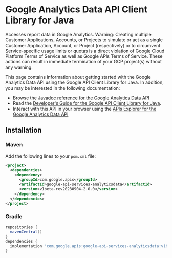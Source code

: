 # Google Analytics Data API Client Library for Java

Accesses report data in Google Analytics. Warning: Creating multiple Customer Applications, Accounts, or Projects to simulate or act as a single Customer Application, Account, or Project (respectively) or to circumvent Service-specific usage limits or quotas is a direct violation of Google Cloud Platform Terms of Service as well as Google APIs Terms of Service. These actions can result in immediate termination of your GCP project(s) without any warning. 

This page contains information about getting started with the Google Analytics Data API
using the Google API Client Library for Java. In addition, you may be interested
in the following documentation:

* Browse the [Javadoc reference for the Google Analytics Data API][javadoc]
* Read the [Developer's Guide for the Google API Client Library for Java][google-api-client].
* Interact with this API in your browser using the [APIs Explorer for the Google Analytics Data API][api-explorer]

## Installation

### Maven

Add the following lines to your `pom.xml` file:

```xml
<project>
  <dependencies>
    <dependency>
      <groupId>com.google.apis</groupId>
      <artifactId>google-api-services-analyticsdata</artifactId>
      <version>v1beta-rev20230904-2.0.0</version>
    </dependency>
  </dependencies>
</project>
```

### Gradle

```gradle
repositories {
  mavenCentral()
}
dependencies {
  implementation 'com.google.apis:google-api-services-analyticsdata:v1beta-rev20230904-2.0.0'
}
```

[javadoc]: https://googleapis.dev/java/google-api-services-analyticsdata/latest/index.html
[google-api-client]: https://github.com/googleapis/google-api-java-client/
[api-explorer]: https://developers.google.com/apis-explorer/#p/analyticsdata/v1/
